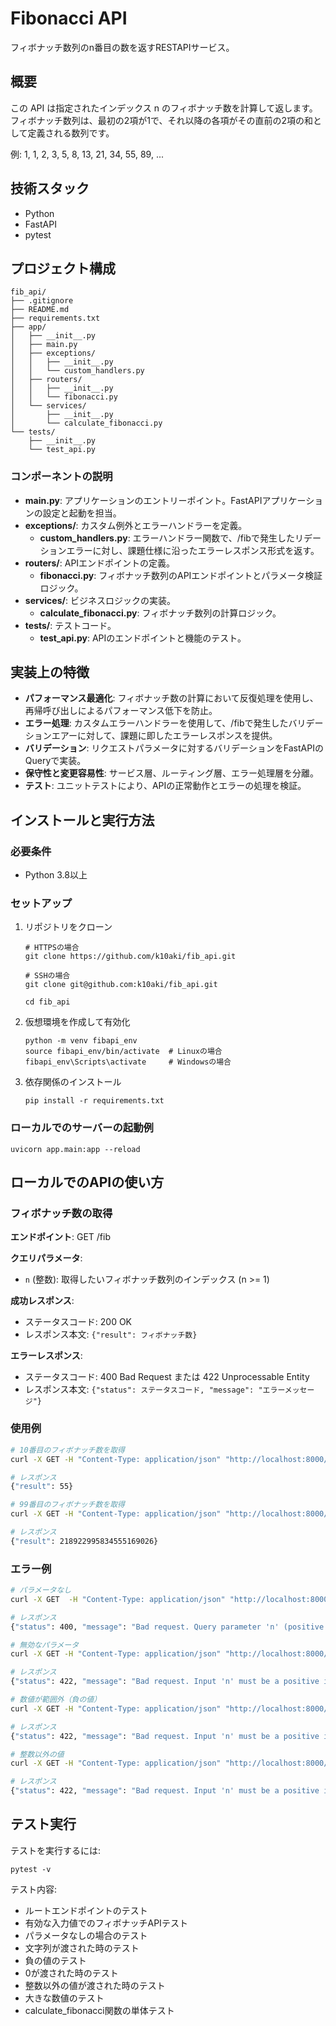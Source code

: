 # Fibonacci API

フィボナッチ数列のn番目の数を返すRESTAPIサービス。

## 概要

この API は指定されたインデックス n のフィボナッチ数を計算して返します。フィボナッチ数列は、最初の2項が1で、それ以降の各項がその直前の2項の和として定義される数列です。

例: 1, 1, 2, 3, 5, 8, 13, 21, 34, 55, 89, ...

## 技術スタック

- Python
- FastAPI
- pytest

## プロジェクト構成

```
fib_api/
├── .gitignore
├── README.md
├── requirements.txt
├── app/
│   ├── __init__.py
│   ├── main.py
│   ├── exceptions/
│   │   ├── __init__.py
│   │   └── custom_handlers.py
│   ├── routers/
│   │   ├── __init__.py
│   │   └── fibonacci.py
│   └── services/
│       ├── __init__.py
│       └── calculate_fibonacci.py
└── tests/
    ├── __init__.py
    └── test_api.py
```

### コンポーネントの説明

- **main.py**: アプリケーションのエントリーポイント。FastAPIアプリケーションの設定と起動を担当。
- **exceptions/**: カスタム例外とエラーハンドラーを定義。
  - **custom_handlers.py**: エラーハンドラー関数で、/fibで発生したリデーションエラーに対し、課題仕様に沿ったエラーレスポンス形式を返す。
- **routers/**: APIエンドポイントの定義。
  - **fibonacci.py**: フィボナッチ数列のAPIエンドポイントとパラメータ検証ロジック。
- **services/**: ビジネスロジックの実装。
  - **calculate_fibonacci.py**: フィボナッチ数列の計算ロジック。
- **tests/**: テストコード。
  - **test_api.py**: APIのエンドポイントと機能のテスト。

## 実装上の特徴

- **パフォーマンス最適化**: フィボナッチ数の計算において反復処理を使用し、再帰呼び出しによるパフォーマンス低下を防止。
- **エラー処理**: カスタムエラーハンドラーを使用して、/fibで発生したバリデーションエアーに対して、課題に即したエラーレスポンスを提供。
- **バリデーション**: リクエストパラメータに対するバリデーションをFastAPIのQueryで実装。
- **保守性と変更容易性**: サービス層、ルーティング層、エラー処理層を分離。
- **テスト**: ユニットテストにより、APIの正常動作とエラーの処理を検証。

## インストールと実行方法

### 必要条件

- Python 3.8以上

### セットアップ

1. リポジトリをクローン
   ```
   # HTTPSの場合
   git clone https://github.com/k10aki/fib_api.git

   # SSHの場合
   git clone git@github.com:k10aki/fib_api.git

   cd fib_api
   ```

2. 仮想環境を作成して有効化
   ```
   python -m venv fibapi_env
   source fibapi_env/bin/activate  # Linuxの場合
   fibapi_env\Scripts\activate     # Windowsの場合
   ```

3. 依存関係のインストール
   ```
   pip install -r requirements.txt
   ```

### ローカルでのサーバーの起動例

```
uvicorn app.main:app --reload
```

## ローカルでのAPIの使い方

### フィボナッチ数の取得

**エンドポイント**: GET /fib

**クエリパラメータ**:
- `n` (整数): 取得したいフィボナッチ数列のインデックス (n >= 1)

**成功レスポンス**:
- ステータスコード: 200 OK
- レスポンス本文: `{"result": フィボナッチ数}`

**エラーレスポンス**:
- ステータスコード: 400 Bad Request または 422 Unprocessable Entity
- レスポンス本文: `{"status": ステータスコード, "message": "エラーメッセージ"}`

### 使用例

```bash
# 10番目のフィボナッチ数を取得
curl -X GET -H "Content-Type: application/json" "http://localhost:8000/fib?n=10"

# レスポンス
{"result": 55}
```

```bash
# 99番目のフィボナッチ数を取得
curl -X GET -H "Content-Type: application/json" "http://localhost:8000/fib?n=99"

# レスポンス
{"result": 218922995834555169026}
```

### エラー例

```bash
# パラメータなし
curl -X GET  -H "Content-Type: application/json" "http://localhost:8000/fib"

# レスポンス
{"status": 400, "message": "Bad request. Query parameter 'n' (positive integer) is required."}
```

```bash
# 無効なパラメータ
curl -X GET -H "Content-Type: application/json" "http://localhost:8000/fib?n=abc"

# レスポンス
{"status": 422, "message": "Bad request. Input 'n' must be a positive integer (>= 1). Received: abc"}
```

```bash
# 数値が範囲外（負の値）
curl -X GET -H "Content-Type: application/json" "http://localhost:8000/fib?n=-5"

# レスポンス
{"status": 422, "message": "Bad request. Input 'n' must be a positive integer (>= 1). Received: -5"}
```

```bash
# 整数以外の値
curl -X GET -H "Content-Type: application/json" "http://localhost:8000/fib?n=3.14"

# レスポンス
{"status": 422, "message": "Bad request. Input 'n' must be a positive integer (>= 1). Received: 3.14"}
```

## テスト実行

テストを実行するには:
```
pytest -v
```

テスト内容:
- ルートエンドポイントのテスト
- 有効な入力値でのフィボナッチAPIテスト
- パラメータなしの場合のテスト
- 文字列が渡された時のテスト
- 負の値のテスト
- 0が渡された時のテスト
- 整数以外の値が渡された時のテスト
- 大きな数値のテスト
- calculate_fibonacci関数の単体テスト
